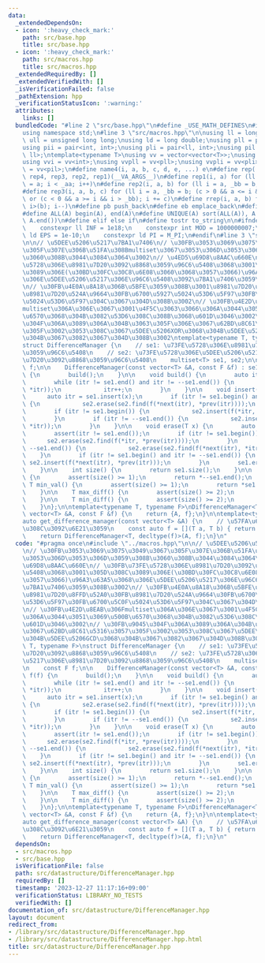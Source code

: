 ```yaml
---
data:
  _extendedDependsOn:
  - icon: ':heavy_check_mark:'
    path: src/base.hpp
    title: src/base.hpp
  - icon: ':heavy_check_mark:'
    path: src/macros.hpp
    title: src/macros.hpp
  _extendedRequiredBy: []
  _extendedVerifiedWith: []
  _isVerificationFailed: false
  _pathExtension: hpp
  _verificationStatusIcon: ':warning:'
  attributes:
    links: []
  bundledCode: "#line 2 \"src/base.hpp\"\n#define _USE_MATH_DEFINES\n#include <bits/stdc++.h>\n\
    using namespace std;\n#line 3 \"src/macros.hpp\"\n\nusing ll = long long;\nusing\
    \ ull = unsigned long long;\nusing ld = long double;\nusing pll = pair<ll, ll>;\n\
    using pii = pair<int, int>;\nusing pli = pair<ll, int>;\nusing pil = pair<int,\
    \ ll>;\ntemplate<typename T>\nusing vv = vector<vector<T>>;\nusing vvl = vv<ll>;\n\
    using vvi = vv<int>;\nusing vvpll = vv<pll>;\nusing vvpli = vv<pli>;\nusing vvpil\
    \ = vv<pil>;\n#define name4(i, a, b, c, d, e, ...) e\n#define rep(...) name4(__VA_ARGS__,\
    \ rep4, rep3, rep2, rep1)(__VA_ARGS__)\n#define rep1(i, a) for (ll i = 0, _aa\
    \ = a; i < _aa; i++)\n#define rep2(i, a, b) for (ll i = a, _bb = b; i < _bb; i++)\n\
    #define rep3(i, a, b, c) for (ll i = a, _bb = b; (c > 0 && a <= i && i < _bb)\
    \ or (c < 0 && a >= i && i > _bb); i += c)\n#define rrep(i, a, b) for (ll i=(a);\
    \ i>(b); i--)\n#define pb push_back\n#define eb emplace_back\n#define mkp make_pair\n\
    #define ALL(A) begin(A), end(A)\n#define UNIQUE(A) sort(ALL(A)), A.erase(unique(ALL(A)),\
    \ A.end())\n#define elif else if\n#define tostr to_string\n\n#ifndef CONSTANTS\n\
    \    constexpr ll INF = 1e18;\n    constexpr int MOD = 1000000007;\n    constexpr\
    \ ld EPS = 1e-10;\n    constexpr ld PI = M_PI;\n#endif\n#line 3 \"src/datastructure/DifferenceManager.hpp\"\
    \n\n// \u5DEE\u5206\u5217\u7BA1\u7406\n// \u30FB\u3053\u3069\u3075\u3049\u3067\
    \u305F\u307E\u306B\u51FA\u308Bmultiset\u3067\u3053\u306D\u3053\u306D\u3059\u308B\
    \u3060\u308B\u3044\u3084\u3064\u3002\n// \u4ED5\u69D8\u8AAC\u660E\n// \u30FB\u73FE\
    \u5728\u306E\u8981\u7D20\u3092\u8868\u3059\u96C6\u5408\u3068\u3001\u305D\u308C\
    \u3089\u306E(\u30BD\u30FC\u30C8\u6E08\u3060\u3068\u3057\u3066)\u96A3\u63A5\u3068\
    \u306E\u5DEE\u5206\u5217\u306E\u96C6\u5408\u3092\u7BA1\u7406\u3059\u308B\u3002\
    \n// \u30FB\u4E0A\u8A18\u306B\u5BFE\u3059\u308B\u3001\u8981\u7D20\u8FFD\u52A0\u30FB\
    \u8981\u7D20\u524A\u9664\u30FB\u6700\u5927\u5024\u53D6\u5F97\u30FB\u6700\u5C0F\
    \u5024\u53D6\u5F97\u304C\u3067\u304D\u308B\u3002\n// \u30FB\u4E2D\u8EAB\u306F\
    multiset\u306A\u306E\u3067\u3001\u4F5C\u3063\u3066\u306A\u3044\u3051\u3069\u500B\
    \u6570\u3068\u304B\u3082\u53D6\u308C\u308B\u3068\u601D\u3046\u3002\n// \u30FB\u9045\
    \u304F\u306A\u3089\u306A\u304B\u3063\u305F\u306E\u3067\u62BD\u8C61\u5316\u3057\
    \u305F\u3002\u3053\u308C\u3067\u5DEE\u5206XOR\u3068\u304B\u5DEE\u5206GCD\u3068\
    \u304B\u3067\u3082\u3067\u304D\u308B\u3002\ntemplate<typename T, typename F>\n\
    struct DifferenceManager {\n    // se1: \u73FE\u5728\u306E\u8981\u7D20\u3092\u8868\
    \u3059\u96C6\u5408\n    // se2: \u73FE\u5728\u306E\u5DEE\u5206\u5217\u306E\u8981\
    \u7D20\u3092\u8868\u3059\u96C6\u5408\n    multiset<T> se1, se2;\n\n    const F\
    \ f;\n\n    DifferenceManager(const vector<T> &A, const F &f) : se1(ALL(A)), f(f)\
    \ {\n        build();\n    }\n\n    void build() {\n        auto itr = se1.begin();\n\
    \        while (itr != se1.end() and itr != --se1.end()) {\n            se2.insert(f(*next(itr),\
    \ *itr));\n            itr++;\n        }\n    }\n\n    void insert(T x) {\n  \
    \      auto itr = se1.insert(x);\n        if (itr != se1.begin() and itr != --se1.end())\
    \ {\n            se2.erase(se2.find(f(*next(itr), *prev(itr))));\n        }\n\
    \        if (itr != se1.begin()) {\n            se2.insert(f(*itr, *prev(itr)));\n\
    \        }\n        if (itr != --se1.end()) {\n            se2.insert(f(*next(itr),\
    \ *itr));\n        }\n    }\n\n    void erase(T x) {\n        auto itr = se1.find(x);\n\
    \        assert(itr != se1.end());\n        if (itr != se1.begin()) {\n      \
    \      se2.erase(se2.find(f(*itr, *prev(itr))));\n        }\n        if (itr !=\
    \ --se1.end()) {\n            se2.erase(se2.find(f(*next(itr), *itr)));\n    \
    \    }\n        if (itr != se1.begin() and itr != --se1.end()) {\n           \
    \ se2.insert(f(*next(itr), *prev(itr)));\n        }\n        se1.erase(itr);\n\
    \    }\n\n    int size() {\n        return se1.size();\n    }\n\n    T max_val()\
    \ {\n        assert(size() >= 1);\n        return *--se1.end();\n    }\n\n   \
    \ T min_val() {\n        assert(size() >= 1);\n        return *se1.begin();\n\
    \    }\n\n    T max_diff() {\n        assert(size() >= 2);\n        return *--se2.end();\n\
    \    }\n\n    T min_diff() {\n        assert(size() >= 2);\n        return *se2.begin();\n\
    \    }\n};\n\ntemplate<typename T, typename F>\nDifferenceManager<T, F> get_difference_manager(const\
    \ vector<T> &A, const F &f) {\n    return {A, f};\n}\n\ntemplate<typename T>\n\
    auto get_difference_manager(const vector<T> &A) {\n    // \u57FA\u672C\u306F\u3053\
    \u308C\u3092\u6E21\u3059\n    const auto f = [](T a, T b) { return a - b; };\n\
    \    return DifferenceManager<T, decltype(f)>(A, f);\n}\n"
  code: "#pragma once\n#include \"../macros.hpp\"\n\n// \u5DEE\u5206\u5217\u7BA1\u7406\
    \n// \u30FB\u3053\u3069\u3075\u3049\u3067\u305F\u307E\u306B\u51FA\u308Bmultiset\u3067\
    \u3053\u306D\u3053\u306D\u3059\u308B\u3060\u308B\u3044\u3084\u3064\u3002\n// \u4ED5\
    \u69D8\u8AAC\u660E\n// \u30FB\u73FE\u5728\u306E\u8981\u7D20\u3092\u8868\u3059\u96C6\
    \u5408\u3068\u3001\u305D\u308C\u3089\u306E(\u30BD\u30FC\u30C8\u6E08\u3060\u3068\
    \u3057\u3066)\u96A3\u63A5\u3068\u306E\u5DEE\u5206\u5217\u306E\u96C6\u5408\u3092\
    \u7BA1\u7406\u3059\u308B\u3002\n// \u30FB\u4E0A\u8A18\u306B\u5BFE\u3059\u308B\u3001\
    \u8981\u7D20\u8FFD\u52A0\u30FB\u8981\u7D20\u524A\u9664\u30FB\u6700\u5927\u5024\
    \u53D6\u5F97\u30FB\u6700\u5C0F\u5024\u53D6\u5F97\u304C\u3067\u304D\u308B\u3002\
    \n// \u30FB\u4E2D\u8EAB\u306Fmultiset\u306A\u306E\u3067\u3001\u4F5C\u3063\u3066\
    \u306A\u3044\u3051\u3069\u500B\u6570\u3068\u304B\u3082\u53D6\u308C\u308B\u3068\
    \u601D\u3046\u3002\n// \u30FB\u9045\u304F\u306A\u3089\u306A\u304B\u3063\u305F\u306E\
    \u3067\u62BD\u8C61\u5316\u3057\u305F\u3002\u3053\u308C\u3067\u5DEE\u5206XOR\u3068\
    \u304B\u5DEE\u5206GCD\u3068\u304B\u3067\u3082\u3067\u304D\u308B\u3002\ntemplate<typename\
    \ T, typename F>\nstruct DifferenceManager {\n    // se1: \u73FE\u5728\u306E\u8981\
    \u7D20\u3092\u8868\u3059\u96C6\u5408\n    // se2: \u73FE\u5728\u306E\u5DEE\u5206\
    \u5217\u306E\u8981\u7D20\u3092\u8868\u3059\u96C6\u5408\n    multiset<T> se1, se2;\n\
    \n    const F f;\n\n    DifferenceManager(const vector<T> &A, const F &f) : se1(ALL(A)),\
    \ f(f) {\n        build();\n    }\n\n    void build() {\n        auto itr = se1.begin();\n\
    \        while (itr != se1.end() and itr != --se1.end()) {\n            se2.insert(f(*next(itr),\
    \ *itr));\n            itr++;\n        }\n    }\n\n    void insert(T x) {\n  \
    \      auto itr = se1.insert(x);\n        if (itr != se1.begin() and itr != --se1.end())\
    \ {\n            se2.erase(se2.find(f(*next(itr), *prev(itr))));\n        }\n\
    \        if (itr != se1.begin()) {\n            se2.insert(f(*itr, *prev(itr)));\n\
    \        }\n        if (itr != --se1.end()) {\n            se2.insert(f(*next(itr),\
    \ *itr));\n        }\n    }\n\n    void erase(T x) {\n        auto itr = se1.find(x);\n\
    \        assert(itr != se1.end());\n        if (itr != se1.begin()) {\n      \
    \      se2.erase(se2.find(f(*itr, *prev(itr))));\n        }\n        if (itr !=\
    \ --se1.end()) {\n            se2.erase(se2.find(f(*next(itr), *itr)));\n    \
    \    }\n        if (itr != se1.begin() and itr != --se1.end()) {\n           \
    \ se2.insert(f(*next(itr), *prev(itr)));\n        }\n        se1.erase(itr);\n\
    \    }\n\n    int size() {\n        return se1.size();\n    }\n\n    T max_val()\
    \ {\n        assert(size() >= 1);\n        return *--se1.end();\n    }\n\n   \
    \ T min_val() {\n        assert(size() >= 1);\n        return *se1.begin();\n\
    \    }\n\n    T max_diff() {\n        assert(size() >= 2);\n        return *--se2.end();\n\
    \    }\n\n    T min_diff() {\n        assert(size() >= 2);\n        return *se2.begin();\n\
    \    }\n};\n\ntemplate<typename T, typename F>\nDifferenceManager<T, F> get_difference_manager(const\
    \ vector<T> &A, const F &f) {\n    return {A, f};\n}\n\ntemplate<typename T>\n\
    auto get_difference_manager(const vector<T> &A) {\n    // \u57FA\u672C\u306F\u3053\
    \u308C\u3092\u6E21\u3059\n    const auto f = [](T a, T b) { return a - b; };\n\
    \    return DifferenceManager<T, decltype(f)>(A, f);\n}\n"
  dependsOn:
  - src/macros.hpp
  - src/base.hpp
  isVerificationFile: false
  path: src/datastructure/DifferenceManager.hpp
  requiredBy: []
  timestamp: '2023-12-27 11:17:16+09:00'
  verificationStatus: LIBRARY_NO_TESTS
  verifiedWith: []
documentation_of: src/datastructure/DifferenceManager.hpp
layout: document
redirect_from:
- /library/src/datastructure/DifferenceManager.hpp
- /library/src/datastructure/DifferenceManager.hpp.html
title: src/datastructure/DifferenceManager.hpp
---
```

